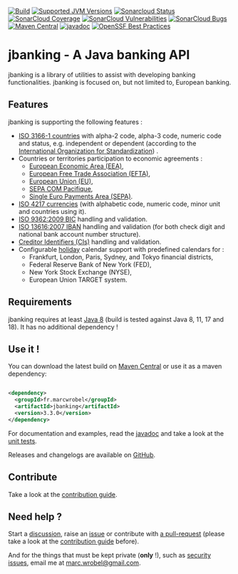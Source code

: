 [![Build](https://github.com/marcwrobel/jbanking/workflows/build/badge.svg)](https://github.com/marcwrobel/jbanking/actions)
[![Supported JVM Versions](https://img.shields.io/badge/JVM-8--17-brightgreen.svg?logo=openjdk)](https://github.com/marcwrobel/jbanking/actions/workflows/build.yml)
[![Sonarcloud Status](https://sonarcloud.io/api/project_badges/measure?project=fr.marcwrobel:jbanking&metric=alert_status)](https://sonarcloud.io/dashboard?id=fr.marcwrobel:jbanking)
[![SonarCloud Coverage](https://sonarcloud.io/api/project_badges/measure?project=fr.marcwrobel:jbanking&metric=coverage)](https://sonarcloud.io/dashboard?id=fr.marcwrobel:jbanking)
[![SonarCloud Vulnerabilities](https://sonarcloud.io/api/project_badges/measure?project=fr.marcwrobel:jbanking&metric=bugs)](https://sonarcloud.io/dashboard?id=fr.marcwrobel:jbanking)
[![SonarCloud Bugs](https://sonarcloud.io/api/project_badges/measure?project=fr.marcwrobel:jbanking&metric=vulnerabilities)](https://sonarcloud.io/dashboard?id=fr.marcwrobel:jbanking)
[![Maven Central](https://img.shields.io/maven-central/v/fr.marcwrobel/jbanking.svg?logo=apache-maven&label=Maven%20Central)](https://search.maven.org/search?q=g:%22fr.marcwrobel%22%20AND%20a:%22jbanking%22)
[![javadoc](https://javadoc.io/badge2/fr.marcwrobel/jbanking/javadoc.svg)](https://javadoc.io/doc/fr.marcwrobel/jbanking)
[![OpenSSF Best Practices](https://bestpractices.coreinfrastructure.org/projects/6217/badge)](https://bestpractices.coreinfrastructure.org/projects/6217)

# jbanking - A Java banking API

jbanking is a library of utilities to assist with developing banking functionalities. jbanking is focused on, but not
limited to, European banking.

## Features

jbanking is supporting the following features :

* [ISO 3166-1 countries](https://wikipedia.org/wiki/ISO_3166-1) with alpha-2 code, alpha-3 code, numeric code and status,
  e.g. independent or dependent (according to the [International Organization for Standardization](https://www.iso.org))
  .
* Countries or territories participation to economic agreements :
  * [European Economic Area (EEA)](https://wikipedia.org/wiki/European_Economic_Area),
  * [European Free Trade Association (EFTA)](https://wikipedia.org/wiki/European_Free_Trade_Association),
  * [European Union (EU)](https://en.wikipedia.org/wiki/European_Union),
  * [SEPA COM Pacifique](https://www.cfonb.org/Default.aspx?lid=1&rid=122&rvid=239),
  * [Single Euro Payments Area (SEPA)](https://wikipedia.org/wiki/Single_Euro_Payments_Area).
* [ISO 4217 currencies](https://wikipedia.org/wiki/ISO_4217) (with alphabetic code, numeric code, minor unit and
  countries using it).
* [ISO 9362:2009 BIC](https://wikipedia.org/wiki/Bank_Identifier_Code) handling and validation.
* [ISO 13616:2007 IBAN](https://wikipedia.org/wiki/International_Bank_Account_Number) handling and validation (for both
  check digit and national bank account number structure).
* [Creditor Identifiers (CIs)](https://www.europeanpaymentscouncil.eu/document-library/guidance-documents/creditor-identifier-overview)
  handling and validation.
* Configurable [holiday](https://wikipedia.org/wiki/Holiday) calendar support with predefined calendars for :
  * Frankfurt, London, Paris, Sydney, and Tokyo financial districts,
  * Federal Reserve Bank of New York (FED),
  * New York Stock Exchange (NYSE),
  * European Union TARGET system.

## Requirements

jbanking requires at least [Java 8](https://adoptium.net/) (build is tested against Java 8, 11, 17 and 18). It has no
additional dependency !

## Use it !

You can download the latest build on [Maven Central](https://search.maven.org/artifact/fr.marcwrobel/jbanking) or use it
as a maven dependency:

```xml

<dependency>
  <groupId>fr.marcwrobel</groupId>
  <artifactId>jbanking</artifactId>
  <version>3.3.0</version>
</dependency>
```

For documentation and examples, read the [javadoc](https://javadoc.io/doc/fr.marcwrobel/jbanking) and take a look at the
[unit tests](/src/test/java/fr/marcwrobel/jbanking).

Releases and changelogs are available on [GitHub](https://github.com/marcwrobel/jbanking/releases).

## Contribute

Take a look at the [contribution guide](CONTRIBUTING.md).

## Need help ?

Start a [discussion](https://github.com/marcwrobel/jbanking/discussions),
raise an [issue](https://github.com/marcwrobel/jbanking/issues?sort=created&direction=desc&state=open)
or contribute with [a pull-request](https://github.com/marcwrobel/jbanking/pulls) (please take a look at the
[contribution guide](CONTRIBUTING.md) before).

And for the things that must be kept private (**only** !), such as [security issues](/SECURITY.md), email me at
[marc.wrobel@gmail.com](mailto:marc.wrobel@gmail.com).
